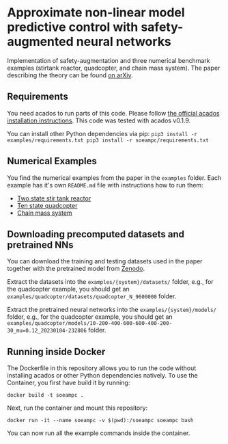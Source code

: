 # Approximate non-linear model predictive control with safety-augmented neural networks
Implementation of safety-augmentation and three numerical benchmark examples (stirtank reactor, quadcopter, and chain mass system). The paper describing the theory can be found [on arXiv](https://arxiv.org/abs/2304.09575).

## Requirements
You need acados to run parts of this code.
Please follow [the official acados installation instructions](https://docs.acados.org/installation/index.html). This code was tested with acados v0.1.9.

You can install other Python dependencies via pip:
`
pip3 install -r examples/requirements.txt
pip3 install -r soeampc/requirements.txt
`

## Numerical Examples
You find the numerical examples from the paper in the `examples` folder. Each example has it's own `README.md` file with instructions how to run them:
- [Two state stir tank reactor](examples/stirtank/README.md)
- [Ten state quadcopter](examples/quadcopter/README.md)
- [Chain mass system](examples/chain_mass/README.md)

## Downloading precomputed datasets and pretrained NNs
You can download the training and testing datasets used in the paper together with the pretrained model from [Zenodo](https://doi.org/10.5281/zenodo.7846094).

Extract the datasets into the `examples/{system}/datasets/` folder, e.g., for the quadcopter example, you should get an `examples/quadcopter/datasets/quadcopter_N_9600000` folder.

Extract the pretrained neural networks into the `examples/{system}/models/` folder, e.g., for the quadcopter example, you should get an `examples/quadcopter/models/10-200-400-600-600-400-200-30_mu=0.12_20230104-232806` folder.

## Running inside Docker
The Dockerfile in this repository allows you to run the code without installing acados or other Python dependencies natively.
To use the Container, you first have build it by running:
```
docker build -t soeampc .
```
Next, run the container and mount this repository:
```
docker run -it --name soeampc -v $(pwd):/soeampc soeampc bash
```
You can now run all the example commands inside the container.